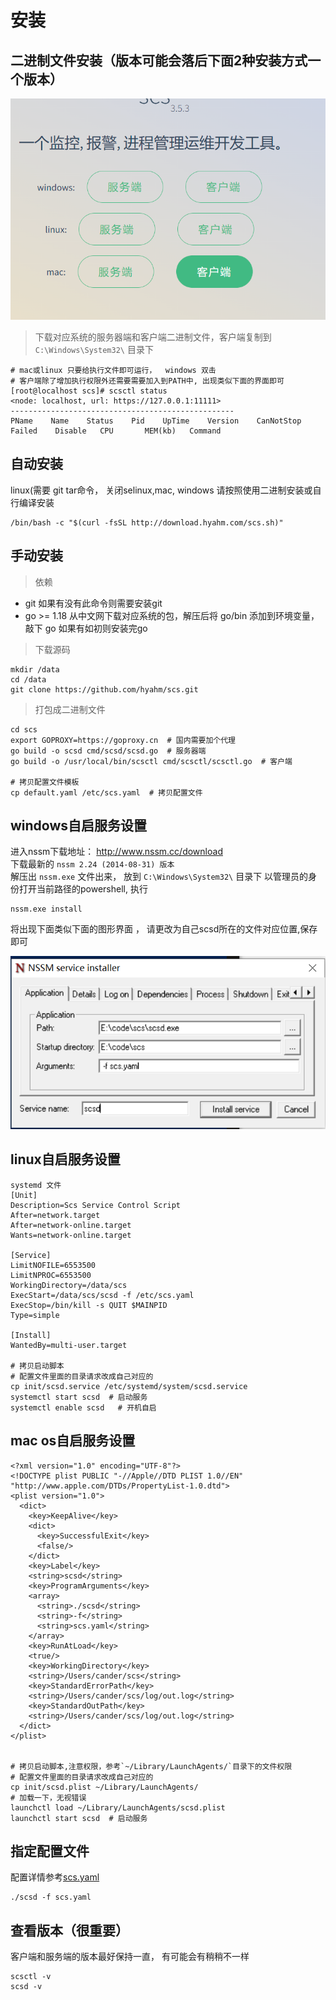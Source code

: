 # 安装


## 二进制文件安装（版本可能会落后下面2种安装方式一个版本）
![二进制文件](images/bin.png)
> 下载对应系统的服务器端和客户端二进制文件，客户端复制到 `C:\Windows\System32\` 目录下
```shell
# mac或linux 只要给执行文件即可运行，  windows 双击
# 客户端除了增加执行权限外还需要需要加入到PATH中, 出现类似下面的界面即可
[root@localhost scs]# scsctl status
<node: localhost, url: https://127.0.0.1:11111>
--------------------------------------------------
PName    Name    Status    Pid    UpTime    Version    CanNotStop  Failed    Disable   CPU       MEM(kb)   Command
```



## 自动安装
linux(需要 git tar命令， 关闭selinux,mac, windows 请按照使用二进制安装或自行编译安装
```
/bin/bash -c "$(curl -fsSL http://download.hyahm.com/scs.sh)"
```

## 手动安装 

> 依赖
- git  如果有没有此命令则需要安装git
- go >= 1.18
从中文网下载对应系统的包，解压后将 go/bin 添加到环境变量， 敲下 go 如果有如初则安装完go  

> 下载源码
```
mkdir /data
cd /data
git clone https://github.com/hyahm/scs.git

```
> 打包成二进制文件
```
cd scs
export GOPROXY=https://goproxy.cn  # 国内需要加个代理
go build -o scsd cmd/scsd/scsd.go  # 服务器端
go build -o /usr/local/bin/scsctl cmd/scsctl/scsctl.go  # 客户端

# 拷贝配置文件模板
cp default.yaml /etc/scs.yaml  # 拷贝配置文件

```

## windows自启服务设置
进入nssm下载地址： http://www.nssm.cc/download  
下载最新的 `nssm 2.24 (2014-08-31) 版本`  
解压出 `nssm.exe` 文件出来， 放到 `C:\Windows\System32\` 目录下 
以管理员的身份打开当前路径的powershell, 执行
```
nssm.exe install
```
将出现下面类似下面的图形界面 ， 请更改为自己scsd所在的文件对应位置,保存即可    

![nssm](images/nssm.png)

## linux自启服务设置

```
systemd 文件
[Unit]
Description=Scs Service Control Script
After=network.target
After=network-online.target
Wants=network-online.target

[Service]
LimitNOFILE=6553500
LimitNPROC=6553500
WorkingDirectory=/data/scs
ExecStart=/data/scs/scsd -f /etc/scs.yaml
ExecStop=/bin/kill -s QUIT $MAINPID
Type=simple

[Install]
WantedBy=multi-user.target

# 拷贝启动脚本
# 配置文件里面的目录请求改成自己对应的
cp init/scsd.service /etc/systemd/system/scsd.service  
systemctl start scsd  # 启动服务
systemctl enable scsd   # 开机自启
```

## mac os自启服务设置

```
<?xml version="1.0" encoding="UTF-8"?>
<!DOCTYPE plist PUBLIC "-//Apple//DTD PLIST 1.0//EN" "http://www.apple.com/DTDs/PropertyList-1.0.dtd">
<plist version="1.0">
  <dict>
    <key>KeepAlive</key>
    <dict>
      <key>SuccessfulExit</key>
      <false/>
    </dict>
    <key>Label</key>
    <string>scsd</string>
    <key>ProgramArguments</key>
    <array>
      <string>./scsd</string>
      <string>-f</string>
      <string>scs.yaml</string>
    </array>
    <key>RunAtLoad</key>
    <true/>
    <key>WorkingDirectory</key>
    <string>/Users/cander/scs</string>
    <key>StandardErrorPath</key>
    <string>/Users/cander/scs/log/out.log</string>
    <key>StandardOutPath</key>
    <string>/Users/cander/scs/log/out.log</string>
  </dict>
</plist>


# 拷贝启动脚本,注意权限，参考`~/Library/LaunchAgents/`目录下的文件权限
# 配置文件里面的目录请求改成自己对应的
cp init/scsd.plist ~/Library/LaunchAgents/
# 加载一下，无视错误
launchctl load ~/Library/LaunchAgents/scsd.plist
launchctl start scsd  # 启动服务
```

## 指定配置文件
配置详情参考[scs.yaml](/config.md)
```
./scsd -f scs.yaml
```

## 查看版本（很重要）

客户端和服务端的版本最好保持一直， 有可能会有稍稍不一样
```
scsctl -v
scsd -v
```